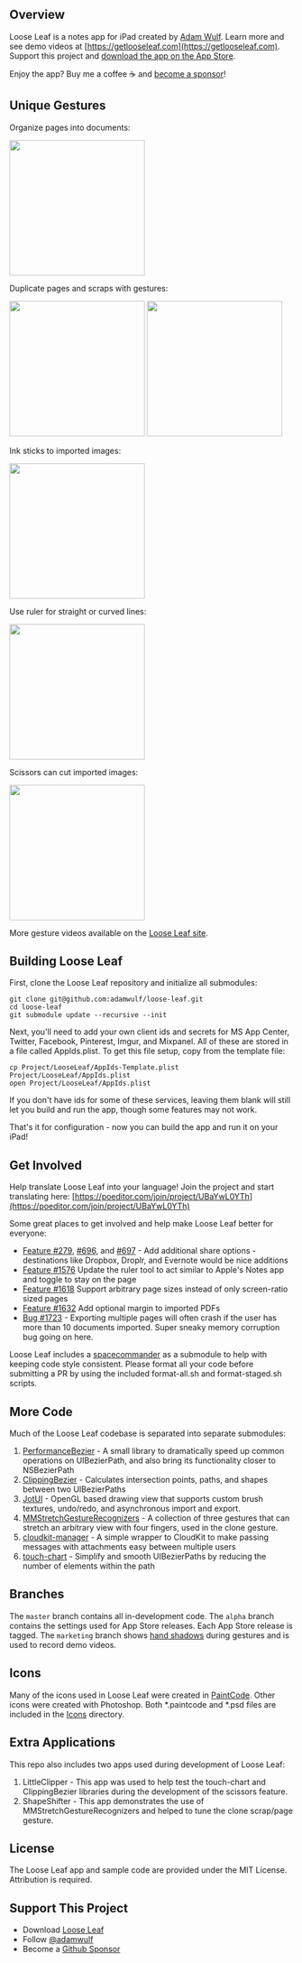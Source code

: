 ## Overview

Loose Leaf is a notes app for iPad created by [Adam Wulf](https://adamwulf.me). Learn more and see demo videos at [https://getlooseleaf.com](https://getlooseleaf.com). Support this project and [download the app on the App Store](https://itunes.apple.com/us/app/loose-leaf/id625659452?mt=8&uo=4&at=10lNUI).

Enjoy the app? Buy me a coffee ☕️ and [become a sponsor](https://github.com/sponsors/adamwulf)!

## Unique Gestures

Organize pages into documents:

<img src='example-gif/collapse-stack.gif' width=240 />

Duplicate pages and scraps with gestures:

<img src='example-gif/clone-image.gif' width=240 />
<img src='example-gif/clone-page.gif' width=240 />

Ink sticks to imported images:

<img src='example-gif/draw-over.gif' width=240 />

Use ruler for straight or curved lines:

<img src='example-gif/ruler.gif' width=240 />

Scissors can cut imported images:

<img src='example-gif/scissors.gif' width=240 />

More gesture videos available on the <a href='http://getlooseleaf.com'>Loose Leaf site</a>.

## Building Loose Leaf

First, clone the Loose Leaf repository and initialize all submodules:

```
git clone git@github.com:adamwulf/loose-leaf.git
cd loose-leaf
git submodule update --recursive --init
```

Next, you'll need to add your own client ids and secrets for MS App Center, Twitter, Facebook, Pinterest, Imgur, and Mixpanel. All of these are stored in a file called AppIds.plist. To get this file setup, copy from the template file:

```
cp Project/LooseLeaf/AppIds-Template.plist Project/LooseLeaf/AppIds.plist
open Project/LooseLeaf/AppIds.plist
```

If you don't have ids for some of these services, leaving them blank will still let you build and run the app, though some features may not work. 

That's it for configuration - now you can build the app and run it on your iPad!

## Get Involved

Help translate Loose Leaf into your language! Join the project and start translating here: [https://poeditor.com/join/project/UBaYwL0YTh](https://poeditor.com/join/project/UBaYwL0YTh)

Some great places to get involved and help make Loose Leaf better for everyone:

- [Feature #279](https://github.com/adamwulf/loose-leaf/issues/279), [#696](https://github.com/adamwulf/loose-leaf/issues/696), and [#697](https://github.com/adamwulf/loose-leaf/issues/697) - Add additional share options - destinations like Dropbox, Droplr, and Evernote would be nice additions
- [Feature #1576](https://github.com/adamwulf/loose-leaf/issues/1576) Update the ruler tool to act similar to Apple's Notes app and toggle to stay on the page
- [Feature #1618](https://github.com/adamwulf/loose-leaf/issues/1618) Support arbitrary page sizes instead of only screen-ratio sized pages
- [Feature #1632](https://github.com/adamwulf/loose-leaf/issues/1632) Add optional margin to imported PDFs
- [Bug #1723](https://github.com/adamwulf/loose-leaf/issues/1723) - Exporting multiple pages will often crash if the user has more than 10 documents imported. Super sneaky memory corruption bug going on here.


Loose Leaf includes a [spacecommander](https://github.com/square/spacecommander) as a submodule to help with keeping code style consistent. Please format all your code before submitting a PR by using the included format-all.sh and format-staged.sh scripts.

## More Code

Much of the Loose Leaf codebase is separated into separate submodules:

1. [PerformanceBezier](https://github.com/adamwulf/PerformanceBezier) - A small library to dramatically speed up common operations on UIBezierPath, and also bring its functionality closer to NSBezierPath
2. [ClippingBezier](https://github.com/adamwulf/ClippingBezier) - Calculates intersection points, paths, and shapes between two UIBezierPaths
3. [JotUI](https://github.com/adamwulf/JotUI) - OpenGL based drawing view that supports custom brush textures, undo/redo, and asynchronous import and export.
4. [MMStretchGestureRecognizers](https://github.com/adamwulf/MMStretchGestureRecognizers) - A collection of three gestures that can stretch an arbitrary view with four fingers, used in the clone gesture.
5. [cloudkit-manager](https://github.com/adamwulf/cloudkit-manager) - A simple wrapper to CloudKit to make passing messages with attachments easy between multiple users
6. [touch-chart](https://github.com/adamwulf/touch-chart) - Simplify and smooth UIBezierPaths by reducing the number of elements within the path

## Branches

The `master` branch contains all in-development code. The `alpha` branch contains the settings used for App Store releases. Each App Store release is tagged. The `marketing` branch shows [hand shadows](https://github.com/adamwulf/ios-hand-shadows) during gestures and is used to record demo videos.

## Icons

Many of the icons used in Loose Leaf were created in [PaintCode](https://www.paintcodeapp.com). Other icons were created with Photoshop. Both *.paintcode and *.psd files are included in the [Icons](Icons) directory. 

## Extra Applications

This repo also includes two apps used during development of Loose Leaf:

1. LittleClipper - This app was used to help test the touch-chart and ClippingBezier libraries during the development of the scissors feature.
2. ShapeShifter - This app demonstrates the use of MMStretchGestureRecognizers and helped to tune the clone scrap/page gesture.


## License
The Loose Leaf app and sample code are provided under the MIT License. Attribution is required.


## Support This Project
- Download [Loose Leaf](https://itunes.apple.com/us/app/loose-leaf/id625659452?mt=8&uo=4&at=10lNUI)
- Follow [@adamwulf](http://twitter.com/adamwulf)
- Become a [Github Sponsor](https://github.com/sponsors/adamwulf)